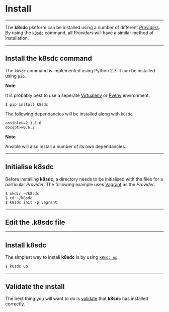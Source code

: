 # Install
___

The **k8sdc** platform can be installed using a number of different [*Providers*](../providers/README.md).  By using the [`k8sdc`](../commands/k8sdc.md) command, all *Providers* will have a similar method of installation.
___


## Install the k8sdc command

The `k8sdc` command is implemented using Python 2.7.  It can be installed using `pip`.  

**Note**

It is probably best to use a seperate [Virtualenv](https://virtualenv.pypa.io/en/stable/) or [Pyenv](https://github.com/yyuu/pyenv) environment.

```
$ pip install k8sdc
```

The following dependancies will be installed along with `k8sdc`.

```
ansible>=2.1.1.0
docopt>=0.6.2
```

**Note**

Ansible will also install a number of its own dependancies.
___


## Initialise k8sdc

Before installing **k8sdc**, a directory needs to be initialised with the files for a particular *Provider*.  The following example uses [Vagrant](https://www.vagrantup.com) as the *Provider*.

```
$ mkdir ~/k8sdc
$ cd ~/k8sdc
$ k8sdc init -p vagrant
```
___


## Edit the .k8sdc file


___


## Install k8sdc

The simplest way to install **k8sdc** is by using [`k8sdc up`](../commands/k8sdc_up.md).

```
$ k8sdc up
```
___


## Validate the install

The next thing you will want to do is [validate](validate.md) that **k8sdc** has installed correctly.
